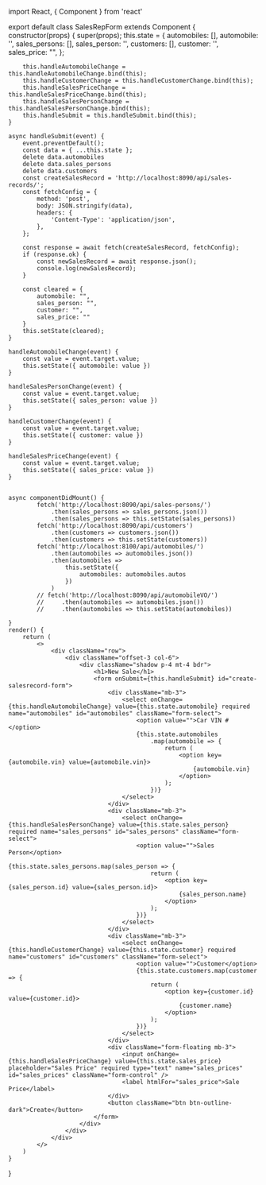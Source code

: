import React, { Component } from 'react'

export default class SalesRepForm extends Component {
    constructor(props) {
        super(props);
        this.state = {
            automobiles: [],
            automobile: '',
            sales_persons: [],
            sales_person: '',
            customers: [],
            customer: '',
            sales_price: "",
        };

        this.handleAutomobileChange = this.handleAutomobileChange.bind(this);
        this.handleCustomerChange = this.handleCustomerChange.bind(this);
        this.handleSalesPriceChange = this.handleSalesPriceChange.bind(this);
        this.handleSalesPersonChange = this.handleSalesPersonChange.bind(this);
        this.handleSubmit = this.handleSubmit.bind(this);
    }

    async handleSubmit(event) {
        event.preventDefault();
        const data = { ...this.state };
        delete data.automobiles
        delete data.sales_persons
        delete data.customers
        const createSalesRecord = 'http://localhost:8090/api/sales-records/';
        const fetchConfig = {
            method: 'post',
            body: JSON.stringify(data),
            headers: {
                'Content-Type': 'application/json',
            },
        };

        const response = await fetch(createSalesRecord, fetchConfig);
        if (response.ok) {
            const newSalesRecord = await response.json();
            console.log(newSalesRecord);
        }

        const cleared = {
            automobile: "",
            sales_person: "",
            customer: "",
            sales_price: ""
        }
        this.setState(cleared);
    }

    handleAutomobileChange(event) {
        const value = event.target.value;
        this.setState({ automobile: value })
    }

    handleSalesPersonChange(event) {
        const value = event.target.value;
        this.setState({ sales_person: value })
    }

    handleCustomerChange(event) {
        const value = event.target.value;
        this.setState({ customer: value })
    }

    handleSalesPriceChange(event) {
        const value = event.target.value;
        this.setState({ sales_price: value })
    }


    async componentDidMount() {
            fetch('http://localhost:8090/api/sales-persons/')
                .then(sales_persons => sales_persons.json())
                .then(sales_persons => this.setState(sales_persons))
            fetch('http://localhost:8090/api/customers')
                .then(customers => customers.json())
                .then(customers => this.setState(customers))
            fetch('http://localhost:8100/api/automobiles/')
                .then(automobiles => automobiles.json())
                .then(automobiles => 
                    this.setState({
                        automobiles: automobiles.autos
                    })
                )
            // fetch('http://localhost:8090/api/automobileVO/')
            //     .then(automobiles => automobiles.json())
            //     .then(automobiles => this.setState(automobiles))

    }
    render() {
        return (
            <>
                <div className="row">
                    <div className="offset-3 col-6">
                        <div className="shadow p-4 mt-4 bdr">
                            <h1>New Sale</h1>
                            <form onSubmit={this.handleSubmit} id="create-salesrecord-form">
                                <div className="mb-3">
                                    <select onChange={this.handleAutomobileChange} value={this.state.automobile} required name="automobiles" id="automobiles" className="form-select">
                                        <option value="">Car VIN #</option>
                                        {this.state.automobiles
                                            .map(automobile => {
                                                return (
                                                    <option key={automobile.vin} value={automobile.vin}>
                                                        {automobile.vin}
                                                    </option>
                                                );
                                            })}
                                    </select>
                                </div>
                                <div className="mb-3">
                                    <select onChange={this.handleSalesPersonChange} value={this.state.sales_person} required name="sales_persons" id="sales_persons" className="form-select">
                                        <option value="">Sales Person</option>
                                        {this.state.sales_persons.map(sales_person => {
                                            return (
                                                <option key={sales_person.id} value={sales_person.id}>
                                                    {sales_person.name}
                                                </option>
                                            );
                                        })}
                                    </select>
                                </div>
                                <div className="mb-3">
                                    <select onChange={this.handleCustomerChange} value={this.state.customer} required name="customers" id="customers" className="form-select">
                                        <option value="">Customer</option>
                                        {this.state.customers.map(customer => {
                                            return (
                                                <option key={customer.id} value={customer.id}>
                                                    {customer.name}
                                                </option>
                                            );
                                        })}
                                    </select>
                                </div>
                                <div className="form-floating mb-3">
                                    <input onChange={this.handleSalesPriceChange} value={this.state.sales_price} placeholder="Sales Price" required type="text" name="sales_prices" id="sales_prices" className="form-control" />
                                    <label htmlFor="sales_price">Sale Price</label>
                                </div>
                                <button className="btn btn-outline-dark">Create</button>
                            </form>
                        </div>
                    </div>
                </div>
            </>
        )
    }
}